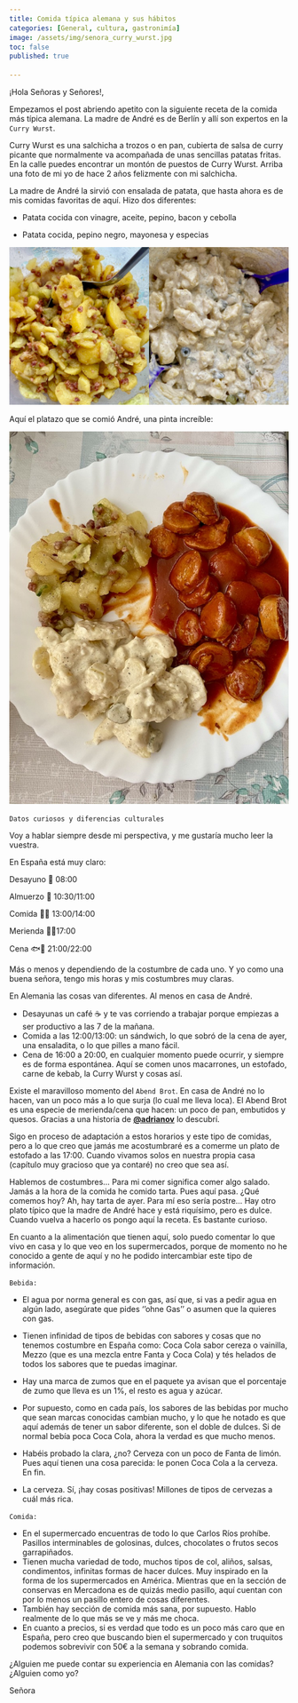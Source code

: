 ```yaml
---
title: Comida típica alemana y sus hábitos 
categories: [General, cultura, gastronimía]
image: /assets/img/senora_curry_wurst.jpg
toc: false
published: true

---
```


¡Hola Señoras y Señores!,


Empezamos el post abriendo apetito con la siguiente receta de la comida más típica alemana. La madre de André es de Berlín y allí son expertos en la `Curry Wurst`. 

Curry Wurst es una salchicha a trozos o en pan, cubierta de salsa de curry picante que normalmente va acompañada de unas sencillas patatas fritas. En la calle puedes encontrar un montón de puestos de Curry Wurst. Arriba una foto de mi yo de hace 2 años felizmente con mi salchicha. 

La madre de André la sirvió con ensalada de patata, que hasta ahora es de mis comidas favoritas de aquí. Hizo dos diferentes: 

- Patata cocida con vinagre, aceite, pepino, bacon y cebolla 

- Patata cocida, pepino negro, mayonesa y especias 

![ENSALADAS](/assets/img/ensaladas_patatas.jpg)


Aquí el platazo que se comió André, una pinta increíble:

![ENSALADAS](/assets/img/plato_tipico_aleman.jpg)



`Datos curiosos y diferencias culturales`

Voy a hablar siempre desde mi perspectiva, y me gustaría mucho leer la vuestra.

En España está muy claro: 

Desayuno 🥣 08:00

Almuerzo 🥪 10:30/11:00

Comida 🥘🥗 13:00/14:00

Merienda 🍓🥛17:00 

Cena 🐟🍴 21:00/22:00


Más o menos y dependiendo de la costumbre de cada uno. Y yo como una buena señora, tengo mis horas y mis costumbres muy claras.

En Alemania las cosas van diferentes. Al menos en casa de André.

-	Desayunas un café ☕ y te vas corriendo a trabajar porque empiezas a ser productivo a las 7 de la mañana.
-	Comida a las 12:00/13:00: un sándwich, lo que sobró de la cena de ayer, una ensaladita, o lo que pilles a mano fácil. 
- Cena de 16:00 a 20:00, en cualquier momento puede ocurrir, y siempre es de forma espontánea. Aquí se comen unos macarrones, un estofado, carne de kebab, la Curry Wurst y cosas así.

Existe el maravilloso momento del `Abend Brot`. En casa de André no lo hacen, van un poco más a lo que surja (lo cual me lleva loca). El Abend Brot es una especie de merienda/cena que hacen: un poco de pan, embutidos y quesos. Gracias a una historia de [__@adrianov__](https://instagram.com/adrianov.b?igshid=6rrvbqeakvir) lo descubrí.


Sigo en proceso de adaptación a estos horarios y este tipo de comidas, pero a lo que creo que jamás me acostumbraré es a comerme un plato de estofado a las 17:00. Cuando vivamos solos en nuestra propia casa (capítulo muy gracioso que ya contaré) no creo que sea así.


Hablemos de costumbres… Para mi comer significa comer algo salado. Jamás a la hora de la comida he comido tarta. Pues aquí pasa. ¿Qué comemos hoy? Ah, hay tarta de ayer. Para mí eso sería postre… Hay otro plato típico que la madre de André hace y está riquísimo, pero es dulce. Cuando vuelva a hacerlo os pongo aquí la receta. Es bastante curioso. 


En cuanto a la alimentación que tienen aquí, solo puedo comentar lo que vivo en casa y lo que veo en los supermercados, porque de momento no he conocido a gente de aquí y no he podido intercambiar este tipo de información. 



`Bebida:`

-	El agua por norma general es con gas, así que, si vas a pedir agua en algún lado, asegúrate que pides ‘’ohne Gas’’ o asumen que la quieres con gas. 

-	Tienen infinidad de tipos de bebidas con sabores y cosas que no tenemos costumbre en España como: Coca Cola sabor cereza o vainilla, Mezzo (que es una mezcla entre Fanta y Coca Cola) y tés helados de todos los sabores que te puedas imaginar. 

-	Hay una marca de zumos que en el paquete ya avisan que el porcentaje de zumo que lleva es un 1%, el resto es agua y azúcar. 

-	Por supuesto, como en cada país, los sabores de las bebidas por mucho que sean marcas conocidas cambian mucho, y lo que he notado es que aquí además de tener un sabor diferente, son el doble de dulces. Si de normal bebía poca Coca Cola, ahora la verdad es que mucho menos. 

-	Habéis probado la clara, ¿no? Cerveza con un poco de Fanta de limón. Pues aquí tienen una cosa parecida: le ponen Coca Cola a la cerveza. En fin.

-	La cerveza. Sí, ¡hay cosas positivas! Millones de tipos de cervezas a cuál más rica.

`Comida:`

-	En el supermercado encuentras de todo lo que Carlos Ríos prohíbe. Pasillos interminables de golosinas, dulces, chocolates o frutos secos garrapiñados. 
-	Tienen mucha variedad de todo, muchos tipos de col, aliños, salsas, condimentos, infinitas formas de hacer dulces. Muy inspirado en la forma de los supermercados en América. Mientras que en la sección de conservas en Mercadona es de quizás medio pasillo, aquí cuentan con por lo menos un pasillo entero de cosas diferentes. 
- También hay sección de comida más sana, por supuesto. Hablo realmente de lo que más se ve y más me choca. 
-	En cuanto a precios, si es verdad que todo es un poco más caro que en España, pero creo que buscando bien el supermercado y con truquitos podemos sobrevivir con 50€ a la semana y sobrando comida. 


¿Alguien me puede contar su experiencia en Alemania con las comidas? ¿Alguien como yo? 


Señora
